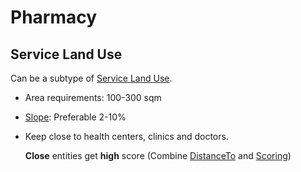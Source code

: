 # Pharmacy

## Service Land Use
Can be a subtype of [Service Land Use]().

* Area requirements: 100-300 sqm

* [Slope](): Preferable 2-10%

* Keep close to health centers, clinics and doctors.
  
  **Close** entities get **high** score (Combine [DistanceTo]() and [Scoring]())
